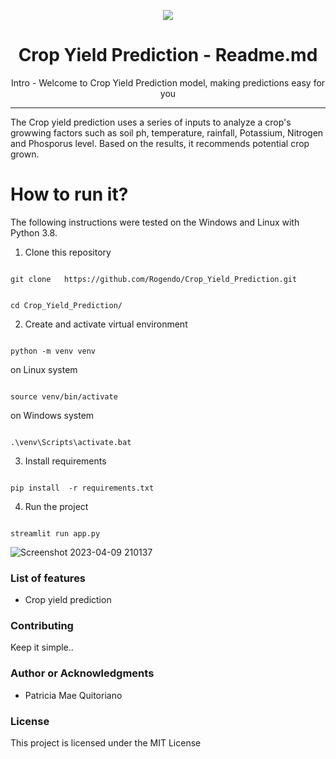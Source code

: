 
<p align="center"><img src="logo.png" /></p>

<h1 align="center"> Crop Yield Prediction - Readme.md</h1>

<p align="center"> Intro - Welcome to Crop Yield Prediction model, making predictions easy for you</p>

<hr/>

<p> The Crop yield prediction  uses a series of inputs to analyze a crop's growwing factors such as soil ph, temperature, rainfall, Potassium, Nitrogen and Phosporus level. Based on the results, it recommends potential crop grown. </p>

# How to run it?

The following instructions were tested on the Windows and Linux with Python 3.8.

1. Clone this repository

```

git clone   https://github.com/Rogendo/Crop_Yield_Prediction.git

```

```

cd Crop_Yield_Prediction/

```

2. Create and activate virtual environment 

```

python -m venv venv

```

on Linux system

```

source venv/bin/activate

```

on Windows system

```

.\venv\Scripts\activate.bat

```

3. Install requirements

```

pip install  -r requirements.txt

```

4. Run the project 

```

streamlit run app.py

```

![Screenshot 2023-04-09 210137](https://user-images.githubusercontent.com/62094358/230796373-a9a891c3-d416-45af-83f6-1abd7ffc1a37.png)

<h3> List of features </h3>

<ul>
 
  <li>Crop yield prediction</li>
</ul>








<h3>Contributing</h3>
Keep it simple..

<h3>Author or Acknowledgments</h3>
<ul>
  <li>Patricia Mae Quitoriano</li>

</ul>

<h3>License</h3>

This project is licensed under the MIT License

